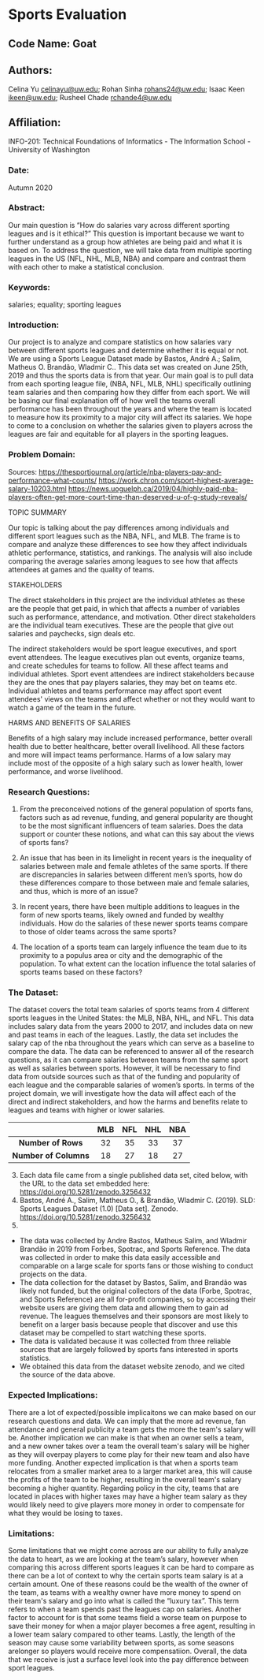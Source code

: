 # Sports Evaluation

## Code Name: Goat 

## Authors: 
Celina Yu celinayu@uw.edu; Rohan Sinha rohans24@uw.edu; Isaac Keen ikeen@uw.edu; Rusheel Chade rchande4@uw.edu 

## Affiliation: 
INFO-201: Technical Foundations of Informatics - The Information School - University of Washington 

### Date:
Autumn 2020

### Abstract: 
Our main question is “How do salaries vary across different sporting leagues and is it ethical?” This question is important because we want to further understand as a group how athletes are being paid and what it is based on. To address the question, we will take data from multiple sporting leagues in the US (NFL, NHL, MLB, NBA) and compare and contrast them with each other to make a statistical conclusion. 

### Keywords: 
salaries; equality; sporting leagues

### Introduction: 
Our project is to analyze and compare statistics on how salaries vary between different sports leagues and determine whether it is equal or not. We are using a Sports League Dataset made by  Bastos, André A.; Salim, Matheus O. Brandão, Wladmir C.. This data set was created on June 25th, 2019 and thus the sports data is from that year. Our main goal is to pull data from each sporting league file, (NBA, NFL, MLB, NHL) specifically outlining team salaries and then comparing how they differ from each sport. We will be basing our final explanation off of how well the teams overall performance has been throughout the years and where the team is located to measure how its proximity to a major city will affect its salaries. We hope to come to a conclusion on whether the salaries given to players across the leagues are fair and equitable for all players in the sporting leagues.  

### Problem Domain: 
Sources: https://thesportjournal.org/article/nba-players-pay-and-performance-what-counts/
https://work.chron.com/sport-highest-average-salary-10203.html 
https://news.uoguelph.ca/2019/04/highly-paid-nba-players-often-get-more-court-time-than-deserved-u-of-g-study-reveals/ 

TOPIC SUMMARY

Our topic is talking about the pay differences among individuals and different sport leagues such as the NBA, NFL, and MLB. The frame is to compare and analyze these differences to see how they affect individuals athletic performance, statistics, and rankings. The analysis will also include comparing the average salaries among leagues to see how that affects attendees at games and the quality of teams.

STAKEHOLDERS

The direct stakeholders in this project are the individual athletes as these are the people that get paid, in which that affects a number of variables such as performance, attendance, and motivation. Other direct stakeholders are the individual team executives. These are the people that give out salaries and paychecks, sign deals etc.

The indirect stakeholders would be sport league executives, and sport event attendees. The league executives plan out events, organize teams, and create schedules for teams to follow. All these affect teams and individual athletes. Sport event attendees are indirect stakeholders because they are the ones that pay players salaries, they may bet on teams etc. Individual athletes and teams performance may affect sport event attendees' views on the teams and affect whether or not they would want to watch a game of the team in the future.

HARMS AND BENEFITS OF SALARIES

Benefits of a high salary may include increased performance, better overall health due to better healthcare, better overall livelihood. All these factors and more will impact teams performance. 
Harms of a low salary may include most of the opposite of a high salary such as lower health, lower performance, and worse livelihood.

### Research Questions: 
1) From the preconceived notions of the general population of sports fans, factors such as ad revenue, funding, and general popularity are thought to be the most significant influencers of team salaries. Does the data support or counter these notions, and what can this say about the views of sports fans?

2) An issue that has been in its limelight in recent years is the inequality of salaries between male and female athletes of the same sports. If there are discrepancies in salaries between different men’s sports, how do these differences compare to those between male and female salaries, and thus, which is more of an issue?

3) In recent years, there have been multiple additions to leagues in the form of new sports teams, likely owned and funded by wealthy individuals. How do the salaries of these newer sports teams compare to those of older teams across the same sports?

4) The location of a sports team can largely influence the team due to its proximity to a populus area or city and the demographic of the population. To what extent can the location influence the total salaries of sports teams based on these factors?

### The Dataset:
The dataset covers the total team salaries of sports teams from 4 different sports leagues in the United States: the MLB, NBA, NHL, and NFL. This data includes salary data from the years 2000 to 2017, and includes data on new and past teams in each of the leagues. Lastly, the data set includes the salary cap of the nba throughout the years which can serve as a baseline to compare the data. The data can be referenced to answer all of the research questions, as it can compare salaries between teams from the same sport as well as salaries between sports. However, it will be necessary to find data from outside sources such as that of the funding and popularity of each league and the comparable salaries of women’s sports. In terms of the project domain, we will investigate how the data will affect each of the direct and indirect stakeholders, and how the harms and benefits relate to leagues and teams with higher or lower salaries. 

|                           | MLB | NFL | NHL | NBA |
|:-------------------------:|:---:|:---:|:---:|:---:|
| **Number of Rows**        | 32  | 35  | 33  | 37  |
| **Number of Columns**     | 18  | 27  | 18  | 27  |

3. Each data file came from a single published data set, cited below, with the URL to the data set embedded here: https://doi.org/10.5281/zenodo.3256432
4. Bastos, André A., Salim, Matheus O., & Brandão, Wladmir C. (2019). SLD: Sports Leagues Dataset (1.0) [Data set]. Zenodo. https://doi.org/10.5281/zenodo.3256432
5. 
* The data was collected by Andre Bastos, Matheus Salim, and Wladmir Brandão in 2019 from Forbes, Spotrac, and Sports Reference. The data was collected in order to make this data easily accessible and comparable on a large scale for sports fans or those wishing to conduct projects on the data.  
* The data collection for the dataset by Bastos, Salim, and Brandão was likely not funded, but the original collectors of the data (Forbe, Spotrac, and Sports Reference) are all for-profit companies, so by accessing their website users are giving them data and allowing them to gain ad revenue. The leagues themselves and their sponsors are most likely to benefit on a larger basis because people that discover and use this dataset may be compelled to start watching these sports.
* The data is validated because it was collected from three reliable sources that are largely followed by sports fans interested in sports statistics.
* We obtained this data from the dataset website zenodo, and we cited the source of the data above.

### Expected Implications:

There are a lot of expected/possible implicaitons we can make based on our research questions and data. We can imply that the more ad revenue, fan attendance and general publicity a team gets the more the team's salary will be. Another implication we can make is that when an owner sells a team, and a new owner takes over a team the overall team's salary will be higher as they will overpay players to come play for their new team and also have more funding. Another expected implication is that when a sports team relocates from a smaller market area to a larger market area, this will cause the profits of the team to be higher, resulting in the overall team's salary becoming a higher quantity. Regarding policy in the city, teams that are located in places with higher taxes may have a higher team salary as they would likely need to give players more money in order to compensate for what they would be losing to taxes. 

### Limitations: 

Some limitations that we might come across are our ability to fully analyze the data to heart, as we are looking at the team’s salary, however when comparing this across different sports leagues it can be hard to compare as there can be a lot of context to why the certain sports team salary is at a certain amount. One of these reasons could be the wealth of the owner of the team, as teams with a wealthy owner have more money to spend on their team's salary and go into what is called the “luxury tax”. This term refers to when a team spends past the leagues cap on salaries. Another factor to account for is that some teams field a worse team on purpose to save their money for when a major player becomes a free agent, resulting in a lower team salary compared to other teams. Lastly, the length of the season may cause some variability between sports, as some seasons arelonger so players would receive more compensatiion. Overall, the data that we receive is just a surface level look into the pay difference between sport leagues.

